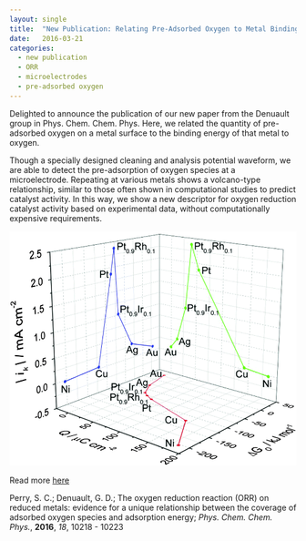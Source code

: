 ```yaml
---
layout: single
title:  "New Publication: Relating Pre-Adsorbed Oxygen to Metal Binding Energy"
date:   2016-03-21
categories: 
  - new publication
  - ORR
  - microelectrodes
  - pre-adsorbed oxygen
---
```


Delighted to announce the publication of our new paper from the Denuault group in Phys. Chem. Chem. Phys. Here, we related the quantity of pre-adsorbed oxygen on a metal surface to the binding energy of that metal to oxygen. 

Though a specially designed cleaning and analysis potential waveform, we are able to detect the pre-adsorption of oxygen species at a microelectrode. Repeating at various metals shows a volcano-type relationship, similar to those often shown in computational studies to predict catalyst activity. In this way, we show a new descriptor for oxygen reduction catalyst activity based on experimental data, without computationally expensive requirements.

![Perry et al, *PhysChemChemPhys*, **2016**, *18*, 10218](/images_posts/2016-03-21/ORR.png)

Read more [here](https://doi.org/10.1039/C6CP00106H)

Perry, S. C.; Denuault, G. D.; The oxygen reduction reaction (ORR) on reduced metals: evidence for a unique relationship between the coverage of adsorbed oxygen species and adsorption energy; *Phys. Chem. Chem. Phys.*, **2016**, *18*, 10218 - 10223